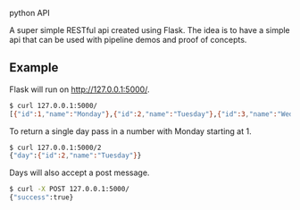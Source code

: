 python API

A super simple RESTful api created using Flask. The idea is to have a simple api that can be used with pipeline demos and proof of concepts.

## Example

Flask will run on http://127.0.0.1:5000/.

```sh
$ curl 127.0.0.1:5000/
[{"id":1,"name":"Monday"},{"id":2,"name":"Tuesday"},{"id":3,"name":"Wednesday"},{"id":4,"name":"Thursday"},{"id":5,"name":"Friday"},{"id":6,"name":"Saturday"},{"id":7,"name":"Sunday"}]
```

To return a single day pass in a number with Monday starting at 1.

```sh
$ curl 127.0.0.1:5000/2
{"day":{"id":2,"name":"Tuesday"}}
```

Days will also accept a post message.

```sh
$ curl -X POST 127.0.0.1:5000/
{"success":true}
```


